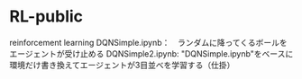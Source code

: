 # RL-public
reinforcement learning
DQNSimple.ipynb：　ランダムに降ってくるボールをエージェントが受け止める
DQNSimple2.ipynb: "DQNSimple.ipynb"をベースに環境だけ書き換えてエージェントが3目並べを学習する（仕掛）
